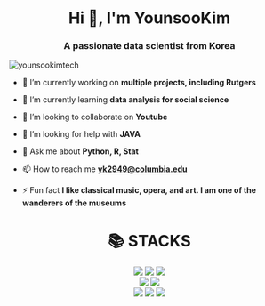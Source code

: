 

<h1 align="center">Hi 👋, I'm YounsooKim</h1>
<h3 align="center">A passionate data scientist from Korea</h3>

<p align="left"> <img src="https://komarev.com/ghpvc/?username=younsookimtech&label=Profile%20views&color=0e75b6&style=flat" alt="younsookimtech" /> </p>

- 🔭 I’m currently working on **multiple projects, including Rutgers**

- 🌱 I’m currently learning **data analysis for social science**

- 👯 I’m looking to collaborate on **Youtube**

- 🤝 I’m looking for help with **JAVA**

- 💬 Ask me about **Python, R, Stat**

- 📫 How to reach me **yk2949@columbia.edu**

- ⚡ Fun fact **I like classical music, opera, and art. I am one of the wanderers of the museums**




<div align=center><h1>📚 STACKS</h1></div>

<div align=center> 
  <img src="https://img.shields.io/badge/java-007396?style=for-the-badge&logo=java&logoColor=white"> 
  <img src="https://img.shields.io/badge/R-276DC3?style=for-the-badge&logo=R&logoColor=white"> 
  <img src="https://img.shields.io/badge/python-3776AB?style=for-the-badge&logo=python&logoColor=white"> 
  <br>
  
  <img src="https://img.shields.io/badge/html5-E34F26?style=for-the-badge&logo=html5&logoColor=white"> 
  <img src="https://img.shields.io/badge/mysql-4479A1?style=for-the-badge&logo=mysql&logoColor=white"> 
  <br>
  
  <img src="https://img.shields.io/badge/amazonaws-232F3E?style=for-the-badge&logo=amazonaws&logoColor=white"> 
  <img src="https://img.shields.io/badge/github-181717?style=for-the-badge&logo=github&logoColor=white">
  <img src="https://img.shields.io/badge/git-F05032?style=for-the-badge&logo=git&logoColor=white">
  


